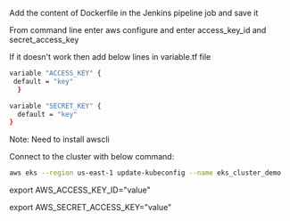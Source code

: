 Add the content of Dockerfile in the Jenkins pipeline job and save it

From command line enter aws configure and enter access_key_id and secret_access_key

If it doesn't work then add below lines in variable.tf file

```sh
variable "ACCESS_KEY" {
 default = "key"
  }

variable "SECRET_KEY" {
  default = "key"
}
```

Note: Need to install awscli

Connect to the cluster with below command: 
```sh
aws eks --region us-east-1 update-kubeconfig --name eks_cluster_demo
```

export AWS_ACCESS_KEY_ID="value"

export AWS_SECRET_ACCESS_KEY="value"



